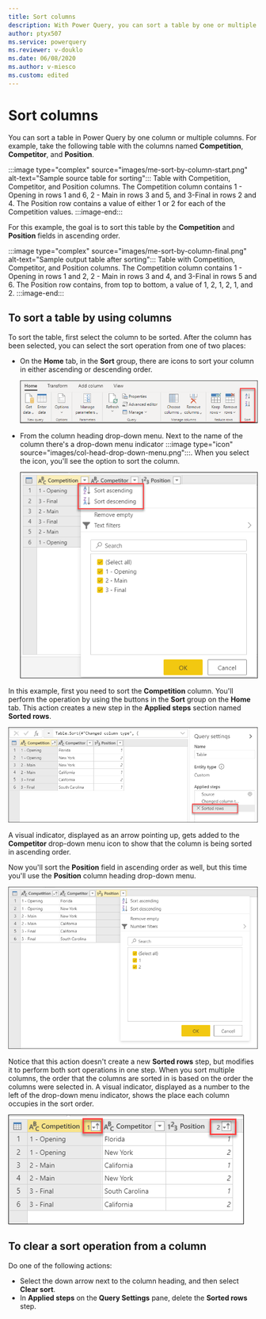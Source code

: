 ```yaml
---
title: Sort columns
description: With Power Query, you can sort a table by one or multiple columns in the order of your choice. This article demonstrates how to sort columns in Power Query.
author: ptyx507
ms.service: powerquery
ms.reviewer: v-douklo
ms.date: 06/08/2020
ms.author: v-miesco
ms.custom: edited
---
```


# Sort columns

You can sort a table in Power Query by one column or multiple columns. For example, take the following table with the columns named **Competition**, **Competitor**, and **Position**.

:::image type="complex" source="images/me-sort-by-column-start.png" alt-text="Sample source table for sorting":::
   Table with Competition, Competitor, and Position columns. The Competition column contains 1 - Opening in rows 1 and 6, 2 - Main in rows 3 and 5, and 3-Final in rows 2 and 4. The Position row contains a value of either 1 or 2 for each of the Competition values.
:::image-end:::

For this example, the goal is to sort this table by the **Competition** and **Position** fields in ascending order.

:::image type="complex" source="images/me-sort-by-column-final.png" alt-text="Sample output table after sorting":::
   Table with Competition, Competitor, and Position columns. The Competition column contains 1 - Opening in rows 1 and 2, 2 - Main in rows 3 and 4, and 3-Final in rows 5 and 6. The Position row contains, from top to bottom, a value of 1, 2, 1, 2, 1, and 2.
:::image-end:::

## To sort a table by using columns

To sort the table, first select the column to be sorted. After the column has been selected, you can select the sort operation from one of two places:

- On the **Home** tab, in the **Sort** group, there are icons to sort your column in either ascending or descending order.

   ![Sort column button on the Home tab](images/me-sort-by-column-sort-group.png "Sort column button on the Home tab")

- From the column heading drop-down menu. Next to the name of the column there's a drop-down menu indicator :::image type="icon" source="images/col-head-drop-down-menu.png":::. When you select the icon, you'll see the option to sort the column.

  ![Sort commands on the column heading drop-down menu](images/me-sort-by-column-sort-icons.png "Sort commands on the column heading drop-down menu")

In this example, first you need to sort the **Competition** column. You'll perform the operation by using the buttons in the **Sort** group on the **Home** tab. This action creates a new step in the **Applied steps** section named **Sorted rows**.

![Sorted rows step in the Applied steps section](images/me-sort-by-column-sort-step.png "Sorted rows step in the Applied steps section")

A visual indicator, displayed as an arrow pointing up, gets added to the **Competitor** drop-down menu icon to show that the column is being sorted in ascending order.

Now you'll sort the **Position** field in ascending order as well, but this time you'll use the **Position** column heading drop-down menu.

![Sort commands on the Position drop-down menu](images/me-sort-by-column-position.png "Sort commands on the Position drop-down menu")

Notice that this action doesn't create a new **Sorted rows** step, but modifies it to perform both sort operations in one step.<!--Suggested.--> When you sort multiple columns, the order that the columns are sorted in is based on the order the columns were selected in.<!--Suggested.--> A visual indicator, displayed as a number to the left of the drop-down menu indicator, shows the place each column occupies in the sort order.<!--Suggested.-->

![Sorted columns with numbers that represent the sort order](images/me-sort-by-column-multi-column-sort.png "Sorted columns with numbers that represent the sort order")

## To clear a sort operation from a column

Do one of the following actions:

- Select the down arrow next to the column heading, and then select **Clear sort**.
- In **Applied steps** on the **Query Settings** pane, delete the **Sorted rows** step.

